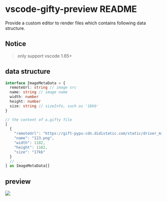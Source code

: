 # vscode-gifty-preview README

Provide a custom editor to render files which contains following data structure.

## Notice

> only support vscode 1.65+

## data structure

```ts
interface ImageMetaData = {
  remoteUrl: string // image src
  name: string // image name
  width: number
  height: number
  size: string // sizeInfo, such as '16kb'
}

// the content of a.gifty file
[
  {
    "remoteUrl": "https://gift-pypu-cdn.didistatic.com/static/driver_miniprogram/do1_rDiZeZm36LdulEDn4P5U",
    "name": "123.png",
    "width": 1182,
    "height": 1182,
    "size": "17kb"
  }
  // ...
] as ImageMetaData[]

```

## preview

![](https://dpubstatic.udache.com/static/dpubimg/W6Y9_DU9h/preview.gif)
